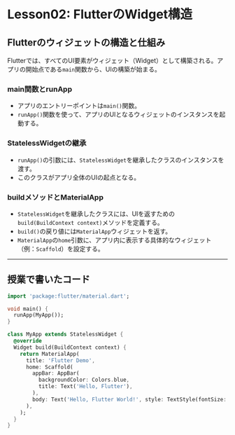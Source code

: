 # Lesson02: FlutterのWidget構造

## Flutterのウィジェットの構造と仕組み

Flutterでは、すべてのUI要素がウィジェット（Widget）として構築される。アプリの開始点である`main`関数から、UIの構築が始まる。

### main関数とrunApp

- アプリのエントリーポイントは`main()`関数。
- `runApp()`関数を使って、アプリのUIとなるウィジェットのインスタンスを起動する。

### StatelessWidgetの継承

- `runApp()`の引数には、`StatelessWidget`を継承したクラスのインスタンスを渡す。
- このクラスがアプリ全体のUIの起点となる。

### buildメソッドとMaterialApp

- `StatelessWidget`を継承したクラスには、UIを返すための`build(BuildContext context)`メソッドを定義する。
- `build()`の戻り値には`MaterialApp`ウィジェットを返す。
- `MaterialApp`の`home`引数に、アプリ内に表示する具体的なウィジェット（例：`Scaffold`）を設定する。

---

## 授業で書いたコード

```dart
import 'package:flutter/material.dart';

void main() {
  runApp(MyApp());
}

class MyApp extends StatelessWidget {
  @override
  Widget build(BuildContext context) {
    return MaterialApp(
      title: 'Flutter Demo',
      home: Scaffold(
        appBar: AppBar(
          backgroundColor: Colors.blue,
          title: Text('Hello, Flutter'),
        ),
        body: Text('Hello, Flutter World!', style: TextStyle(fontSize: 32.0)),
      ),
    );
  }
}
